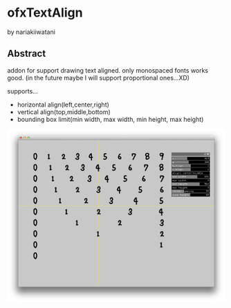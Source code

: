 ofxTextAlign
============
by nariakiiwatani

Abstract
------------
addon for support drawing text aligned.
only monospaced fonts works good.
(in the future maybe I will support proportional ones...XD)

supports...
- horizontal align(left,center,right)
- vertical align(top,middle,bottom)
- bounding box limit(min width, max width, min height, max height)

![screen shot](screenshot.png)

